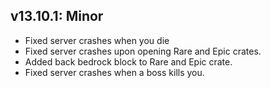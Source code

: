 ## v13.10.1: Minor

- Fixed server crashes when you die
- Fixed server crashes upon opening Rare and Epic crates.
- Added back bedrock block to Rare and Epic crate.
- Fixed server crashes when a boss kills you.
